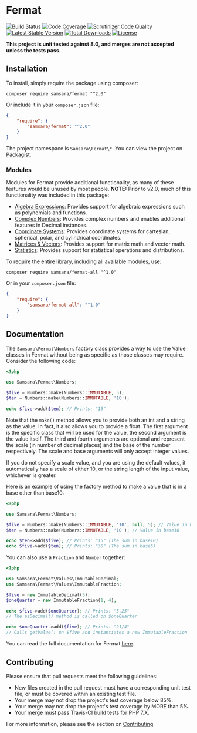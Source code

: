 # Fermat

[![Build Status](https://scrutinizer-ci.com/g/JordanRL/Fermat/badges/build.png?b=master)](https://scrutinizer-ci.com/g/JordanRL/Fermat/build-status/master) [![Code Coverage](https://scrutinizer-ci.com/g/JordanRL/Fermat/badges/coverage.png?b=master)](https://scrutinizer-ci.com/g/JordanRL/Fermat/?branch=master) [![Scrutinizer Code Quality](https://scrutinizer-ci.com/g/JordanRL/Fermat/badges/quality-score.png?b=master)](https://scrutinizer-ci.com/g/JordanRL/Fermat/?branch=master) [![Latest Stable Version](https://poser.pugx.org/samsara/fermat/v/stable)](https://packagist.org/packages/samsara/fermat) [![Total Downloads](https://poser.pugx.org/samsara/fermat/downloads)](https://packagist.org/packages/samsara/fermat) [![License](https://poser.pugx.org/samsara/fermat/license)](https://packagist.org/packages/samsara/fermat)

**This project is unit tested against 8.0, and merges are not accepted unless the tests pass.**

## Installation

To install, simply require the package using composer:

    composer require samsara/fermat "^2.0"
    
Or include it in your `composer.json` file:

```json
{
    "require": {
        "samsara/fermat": "^2.0"
    }
}
```

The project namespace is `Samsara\Fermat\*`. You can view the project on [Packagist](https://packagist.org/packages/samsara/fermat).

### Modules

Modules for Fermat provide additional functionality, as many of these features would be unused by most people. **NOTE:** Prior to v2.0, much of this functionality was included in this package:

- [Algebra Expressions](https://github.com/SamsaraLabs/FermatAlgebraExpressions): Provides support for algebraic expressions such as polynomials and functions.
- [Complex Numbers](https://github.com/SamsaraLabs/FermatComplexNumbers): Provides complex numbers and enables additional features in Decimal instances.
- [Coordinate Systems](https://github.com/SamsaraLabs/FermatCoordinateSystems): Provides coordinate systems for cartesian, spherical, polar, and cylindrical coordinates.
- [Matrices & Vectors](https://github.com/SamsaraLabs/FermatMatricesAndVectors): Provides support for matrix math and vector math.
- [Statistics](https://github.com/SamsaraLabs/FermatStats): Provides support for statistical operations and distributions.

To require the entire library, including all available modules, use:

    composer require samsara/fermat-all "^1.0"

Or in your `composer.json` file:

```json
{
    "require": {
        "samsara/fermat-all": "^1.0"
    }
}
```

## Documentation

The `Samsara\Fermat\Numbers` factory class provides a way to use the Value classes in Fermat without being as specific as those classes may require. Consider the following code:

```php
<?php

use Samsara\Fermat\Numbers;

$five = Numbers::make(Numbers::IMMUTABLE, 5);
$ten = Numbers::make(Numbers::IMMUTABLE, '10');

echo $five->add($ten); // Prints: "15"
```

Note that the `make()` method allows you to provide both an int and a string as the value. In fact, it also allows you to provide a float. The first argument is the specific class that will be used for the value, the second argument is the value itself. The third and fourth arguments are optional and represent the scale (in number of decimal places) and the base of the number respectively. The scale and base arguments will only accept integer values.

If you do not specify a scale value, and you are using the default values, it automatically has a scale of either 10, or the string length of the input value, whichever is greater.

Here is an example of using the factory method to make a value that is in a base other than base10:

```php
<?php

use Samsara\Fermat\Numbers;

$five = Numbers::make(Numbers::IMMUTABLE, '10', null, 5); // Value in base5
$ten = Numbers::make(Numbers::IMMUTABLE, '10'); // Value in base10

echo $ten->add($five); // Prints: "15" (The sum in base10)
echo $five->add($ten); // Prints: "30" (The sum in base5)
```

You can also use a `Fraction` and `Number` together:

```php
<?php

use Samsara\Fermat\Values\ImmutableDecimal;
use Samsara\Fermat\Values\ImmutableFraction;

$five = new ImmutableDecimal(5);
$oneQuarter = new ImmutableFraction(1, 4);

echo $five->add($oneQuarter); // Prints: "5.25"
// The asDecimal() method is called on $oneQuarter

echo $oneQuarter->add($five); // Prints: "21/4"
// Calls getValue() on $five and instantiates a new ImmutableFraction
```

You can read the full documentation for Fermat [here](https://jordanrl.github.io/Fermat/).

## Contributing

Please ensure that pull requests meet the following guidelines:

- New files created in the pull request must have a corresponding unit test file, or must be covered within an existing test file.
- Your merge may not drop the project's test coverage below 85%.
- Your merge may not drop the project's test coverage by MORE than 5%.
- Your merge must pass Travis-CI build tests for PHP 7.X.

For more information, please see the section on [Contributing](CONTRIBUTING.md)
